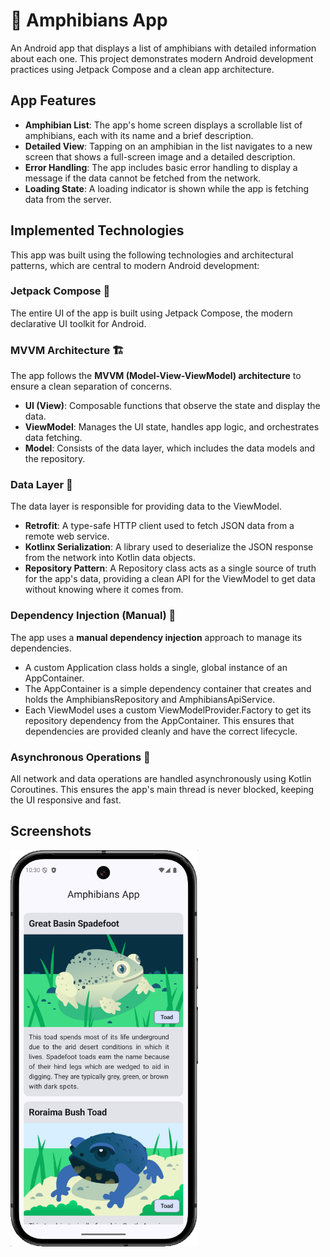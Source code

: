 # 🐸 Amphibians App

An Android app that displays a list of amphibians with detailed information about each one. This project demonstrates modern Android development practices using Jetpack Compose and a clean app architecture.

## App Features
- **Amphibian List**: The app's home screen displays a scrollable list of amphibians, each with its name and a brief description.
- **Detailed View**: Tapping on an amphibian in the list navigates to a new screen that shows a full-screen image and a detailed description.
- **Error Handling**: The app includes basic error handling to display a message if the data cannot be fetched from the network.
- **Loading State**: A loading indicator is shown while the app is fetching data from the server.

## Implemented Technologies

This app was built using the following technologies and architectural patterns, which are central to modern Android development:

### Jetpack Compose 🎨
The entire UI of the app is built using Jetpack Compose, the modern declarative UI toolkit for Android.

### MVVM Architecture 🏗️
The app follows the **MVVM (Model-View-ViewModel) architecture** to ensure a clean separation of concerns.
- **UI (View)**: Composable functions that observe the state and display the data.
- **ViewModel**: Manages the UI state, handles app logic, and orchestrates data fetching.
- **Model**: Consists of the data layer, which includes the data models and the repository.

### Data Layer 💾
The data layer is responsible for providing data to the ViewModel.
- **Retrofit**: A type-safe HTTP client used to fetch JSON data from a remote web service.
- **Kotlinx Serialization**: A library used to deserialize the JSON response from the network into Kotlin data objects.
- **Repository Pattern**: A Repository class acts as a single source of truth for the app's data, providing a clean API for the ViewModel to get data without knowing where it comes from.

### Dependency Injection (Manual) 💉
The app uses a **manual dependency injection** approach to manage its dependencies.
- A custom Application class holds a single, global instance of an AppContainer.
- The AppContainer is a simple dependency container that creates and holds the AmphibiansRepository and AmphibiansApiService.
- Each ViewModel uses a custom ViewModelProvider.Factory to get its repository dependency from the AppContainer. This ensures that dependencies are provided cleanly and have the correct lifecycle.

### Asynchronous Operations 🚀
All network and data operations are handled asynchronously using Kotlin Coroutines. This ensures the app's main thread is never blocked, keeping the UI responsive and fast.

## Screenshots
<img src="assets/screenshot.png" width="300" />

